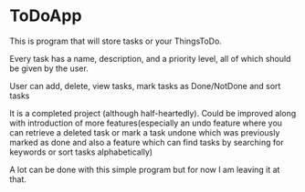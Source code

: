 # ToDoApp
<p>This is program that will store tasks or your ThingsToDo.</p>
<p>Every task has a name, description, and a priority level, all of which should be given by the user.</p>
<p>User can add, delete, view tasks, mark tasks as Done/NotDone and sort tasks</p>
<p>It is a completed project (although half-heartedly). Could be improved along with introduction of more features(especially an undo feature where you can retrieve a deleted task or mark a task undone which was previously marked as done and also a feature which can find tasks by searching for keywords or sort tasks alphabetically)</p>
<p>A lot can be done with this simple program but for now I am leaving it at that.</p>

 
